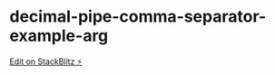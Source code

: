 # decimal-pipe-comma-separator-example-arg

[Edit on StackBlitz ⚡️](https://stackblitz.com/edit/decimal-pipe-comma-separator-example-arg)